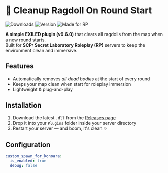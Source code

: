 # 🧹 Cleanup Ragdoll On Round Start

![Downloads](https://img.shields.io/github/downloads/Konoaru384/CleanupRagdollOnRoundStart/total?style=for-the-badge)
![Version](https://img.shields.io/badge/EXILED-9.6.0-blueviolet?style=for-the-badge)
![Made for RP](https://img.shields.io/badge/RP%20Friendly-%E2%9C%94-lightgreen?style=for-the-badge)

**A simple EXILED plugin (v9.6.0)** that clears all ragdolls from the map when a new round starts.  
Built for **SCP: Secret Laboratory Roleplay (RP)** servers to keep the environment clean and immersive.


## Features

-  Automatically removes *all dead bodies* at the start of every round
-  Keeps your map clean when start for roleplay immersion
-  Lightweight & plug-and-play

##  Installation

1. Download the latest `.dll` from the [Releases page](https://github.com/Konoaru384/CleanupRagdollOnRoundStart/releases)
2. Drop it into your `Plugins` folder inside your server directory
3. Restart your server — and boom, it's clean ✨

## Configuration

```yaml
custom_spawn_for_konoara:
  is_enabled: true
  debug: false
